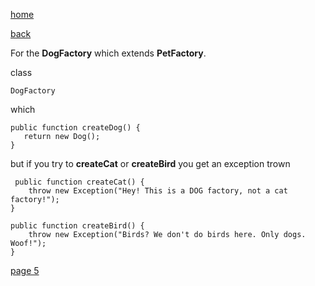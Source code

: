 [home](./page01.md)

[back](./page03.md)

For the **DogFactory** which extends **PetFactory**.

class
```
DogFactory
```
which
```
public function createDog() {
   return new Dog();
}
```
 but if you try to **createCat** or **createBird** you get an exception trown
 
```
 public function createCat() {
    throw new Exception("Hey! This is a DOG factory, not a cat factory!");
}

public function createBird() {
    throw new Exception("Birds? We don't do birds here. Only dogs. Woof!");
}
```



[page 5](./page05.md)
